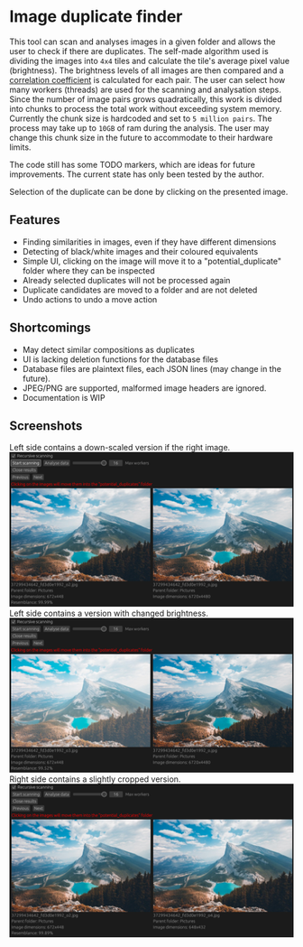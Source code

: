 # Image duplicate finder

This tool can scan and analyses images in a given folder and allows the user to check if there are duplicates. The self-made algorithm used is dividing the images into `4x4` tiles and calculate the tile's average pixel value (brightness). The brightness levels of all images are then compared and a [correlation coefficient](https://en.wikipedia.org/wiki/Pearson_correlation_coefficient) is calculated for each pair. The user can select how many workers (threads) are used for the scanning and analysation steps. Since the number of image pairs grows quadratically, this work is divided into chunks to process the total work without exceeding system memory. Currently the chunk size is hardcoded and set to `5 million pairs`. The process may take up to `10GB` of ram during the analysis. The user may change this chunk size in the future to accommodate to their hardware limits.

The code still has some TODO markers, which are ideas for future improvements. The current state has only been tested by the author.

Selection of the duplicate can be done by clicking on the presented image.



## Features
* Finding similarities in images, even if they have different dimensions
* Detecting of black/white images and their coloured equivalents
* Simple UI, clicking on the image will move it to a "potential_duplicate" folder where they can be inspected
* Already selected duplicates will not be processed again
* Duplicate candidates are moved to a folder and are not deleted
* Undo actions to undo a move action

## Shortcomings
* May detect similar compositions as duplicates
* UI is lacking deletion functions for the database files
* Database files are plaintext files, each JSON lines (may change in the future).
* JPEG/PNG are supported, malformed image headers are ignored.
* Documentation is WIP

## Screenshots
Left side contains a down-scaled version if the right image.
![Screenshot1](./assets/1.png)
Left side contains a version with changed brightness.
![Screenshot1](./assets/2.png)
Right side contains a slightly cropped version.
![Screenshot1](./assets/3.png)